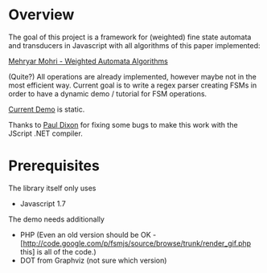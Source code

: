# Overview
The goal of this project is a framework for (weighted) fine state automata and transducers in Javascript with all algorithms of this paper implemented:

[Mehryar Mohri - Weighted Automata Algorithms](http://www.cs.nyu.edu/~mohri/postscript/hwa.pdf )

(Quite?) All operations are already implemented, however maybe not in the most efficient way. Current goal is to write a regex parser creating FSMs in order to have a dynamic demo / tutorial for FSM operations.

[Current Demo](http://jaehnig.org/fsmjs/ ) is static.

Thanks to [Paul Dixon](http://www.furui.cs.titech.ac.jp/~dixonp/wfstexplorer.html) for fixing some bugs to make this work with the JScript .NET compiler.

# Prerequisites
The library itself only uses
  * Javascript 1.7

The demo needs additionally
  * PHP (Even an old version should be OK - [http://code.google.com/p/fsmjs/source/browse/trunk/render_gif.php this] is all of the code.)
  * DOT from Graphviz (not sure which version)
